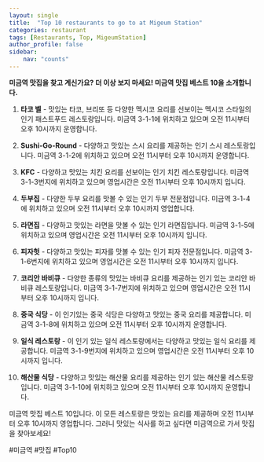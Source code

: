 ```yaml
---
layout: single
title:  "Top 10 restaurants to go to at Migeum Station"
categories: restaurant
tags: [Restaurants, Top, MigeumStation]
author_profile: false
sidebar:
    nav: "counts" 
---
```

**미금역 맛집을 찾고 계신가요? 더 이상 보지 마세요! 미금역 맛집 베스트 10을 소개합니다.**

1. **타코 벨** - 맛있는 타코, 브리또 등 다양한 멕시코 요리를 선보이는 멕시코 스타일의 인기 패스트푸드 레스토랑입니다. 미금역 3-1-1에 위치하고 있으며 오전 11시부터 오후 10시까지 운영합니다.

2. **Sushi-Go-Round** - 다양하고 맛있는 스시 요리를 제공하는 인기 스시 레스토랑입니다. 미금역 3-1-2에 위치하고 있으며 오전 11시부터 오후 10시까지 운영합니다.

3. **KFC** - 다양하고 맛있는 치킨 요리를 선보이는 인기 치킨 레스토랑입니다. 미금역 3-1-3번지에 위치하고 있으며 영업시간은 오전 11시부터 오후 10시까지 입니다.

4. **두부집** - 다양한 두부 요리를 맛볼 수 있는 인기 두부 전문점입니다. 미금역 3-1-4에 위치하고 있으며 오전 11시부터 오후 10시까지 영업합니다.

5. **라면집** - 다양하고 맛있는 라면을 맛볼 수 있는 인기 라면집입니다. 미금역 3-1-5에 위치하고 있으며 영업시간은 오전 11시부터 오후 10시까지 입니다.

6. **피자헛** - 다양하고 맛있는 피자를 맛볼 수 있는 인기 피자 전문점입니다. 미금역 3-1-6번지에 위치하고 있으며 영업시간은 오전 11시부터 오후 10시까지 입니다.

7. **코리안 바비큐** - 다양한 종류의 맛있는 바비큐 요리를 제공하는 인기 있는 코리안 바비큐 레스토랑입니다. 미금역 3-1-7번지에 위치하고 있으며 영업시간은 오전 11시부터 오후 10시까지 입니다.

8. **중국 식당** - 이 인기있는 중국 식당은 다양하고 맛있는 중국 요리를 제공합니다. 미금역 3-1-8에 위치하고 있으며 오전 11시부터 오후 10시까지 운영합니다.

9. **일식 레스토랑** - 이 인기 있는 일식 레스토랑에서는 다양하고 맛있는 일식 요리를 제공합니다. 미금역 3-1-9번지에 위치하고 있으며 영업시간은 오전 11시부터 오후 10시까지 입니다.

10. **해산물 식당** - 다양하고 맛있는 해산물 요리를 제공하는 인기 있는 해산물 레스토랑입니다. 미금역 3-1-10에 위치하고 있으며 오전 11시부터 오후 10시까지 운영합니다.

미금역 맛집 베스트 10입니다. 이 모든 레스토랑은 맛있는 요리를 제공하며 오전 11시부터 오후 10시까지 영업합니다. 그러니 맛있는 식사를 하고 싶다면 미금역으로 가서 맛집을 찾아보세요! 

#미금역 #맛집 #Top10